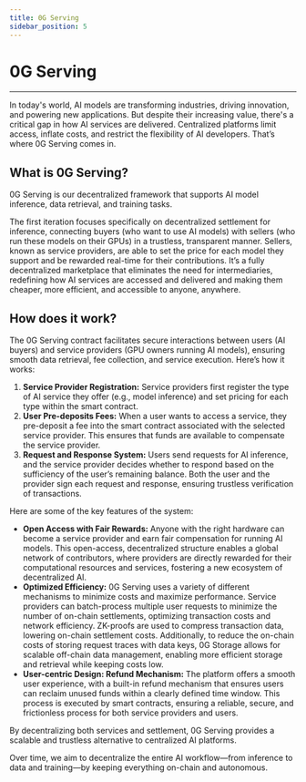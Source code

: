```yaml
---
title: 0G Serving
sidebar_position: 5
---
```



# 0G Serving
---
In today's world, AI models are transforming industries, driving innovation, and powering new applications. But despite their increasing value, there's a critical gap in how AI services are delivered. Centralized platforms limit access, inflate costs, and restrict the flexibility of AI developers. That’s where 0G Serving comes in.

## What is 0G Serving?

0G Serving is our decentralized framework that supports AI model inference, data retrieval, and training tasks.

The first iteration focuses specifically on decentralized settlement for inference, connecting buyers (who want to use AI models) with sellers (who run these models on their GPUs) in a trustless, transparent manner. Sellers, known as service providers, are able to set the price for each model they support and be rewarded real-time for their contributions. It’s a fully decentralized marketplace that eliminates the need for intermediaries, redefining how AI services are accessed and delivered and making them cheaper, more efficient, and accessible to anyone, anywhere.

## How does it work?

The 0G Serving contract facilitates secure interactions between users (AI buyers) and service providers (GPU owners running AI models), ensuring smooth data retrieval, fee collection, and service execution. Here’s how it works:
1. **Service Provider Registration:** Service providers first register the type of AI service they offer (e.g., model inference) and set pricing for each type within the smart contract.
2. **User Pre-deposits Fees:** When a user wants to access a service, they pre-deposit a fee into the smart contract associated with the selected service provider. This ensures that funds are available to compensate the service provider.
3. **Request and Response System:** Users send requests for AI inference, and the service provider decides whether to respond based on the sufficiency of the user’s remaining balance. Both the user and the provider sign each request and response, ensuring trustless verification of transactions.

Here are some of the key features of the system:
- **Open Access with Fair Rewards:** Anyone with the right hardware can become a service provider and earn fair compensation for running AI models. This open-access, decentralized structure enables a global network of contributors, where providers are directly rewarded for their computational resources and services, fostering a new ecosystem of decentralized AI. 
- **Optimized Efficiency:** 0G Serving uses a variety of different mechanisms to minimize costs and maximize performance. Service providers can batch-process multiple user requests to minimize the number of on-chain settlements, optimizing transaction costs and network efficiency. ZK-proofs are used to compress transaction data, lowering on-chain settlement costs. Additionally, to reduce the on-chain costs of storing request traces with data keys, 0G Storage allows for scalable off-chain data management, enabling more efficient storage and retrieval while keeping costs low.
- **User-centric Design: Refund Mechanism:** The platform offers a smooth user experience, with a built-in refund mechanism that ensures users can reclaim unused funds within a clearly defined time window. This process is executed by smart contracts, ensuring a reliable, secure, and frictionless process for both service providers and users. 

By decentralizing both services and settlement, 0G Serving provides a scalable and trustless alternative to centralized AI platforms.

Over time, we aim to decentralize the entire AI workflow—from inference to data and training—by keeping everything on-chain and autonomous.
